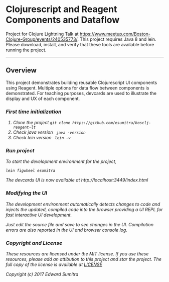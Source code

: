 Clojurescript and Reagent Components and Dataflow
========================================


Project for Clojure Lightning Talk at https://www.meetup.com/Boston-Clojure-Group/events/240535773/. This project requires Java 8 and lein. Please download, install, and verify that these tools are available before running the project. 

----------


## Overview
This project demonstrates building reusable Clojurescript UI components using Reagent. Multiple options for data flow between components is demonstrated. For teaching purposes, devcards are used to illustrate the display and UX of each component. 


### <i class="icon-cog">First time initialization

 1. Clone the project
	 ``` git clone https://github.com/esumitra/bosclj-reagent-lt ```
 2. Check java version
	 ``` java -version```
 3. Check lein version
	 ``` lein -v```
### <i class="icon-play">Run project
To start the development environment for the project,
```
lein figwheel esumitra
```

The devcards UI is now available at http://localhost:3449/index.html

### <i class="icon-refresh"> Modifying the UI
The development environment automatically detects changes to code and injects the updated, compiled code into the browser providing a UI REPL for fast interactive UI development.

Just edit the source file and save to see changes in the UI. Compilation errors are also reported in the UI and browser console log.

### Copyright and License

These resources are licensed under the MIT license. If you use these resources, please add an attibution to this project and star the project. The full copy of the license is available at [LICENSE](./LICENSE)

Copyright (c) 2017 Edward Sumitra

